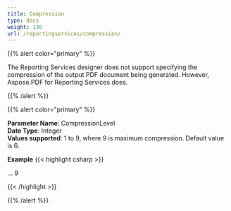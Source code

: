 ```yaml
---
title: Compression
type: docs
weight: 130
url: /reportingservices/compression/
---
```


{{% alert color="primary" %}} 

The Reporting Services designer does not support specifying the compression of the output PDF document being generated. However, Aspose.PDF for Reporting Services does. 

{{% /alert %}} 

{{% alert color="primary" %}} 

**Parameter Name**: CompressionLevel   
**Date Type**: Integer   
**Values supported**: 1 to 9, where 9 is maximum compression. Default value is 6.   

**Example**
{{< highlight csharp >}}

 <Render>
...
<Extension Name="APPDF" Type=" Aspose.PDF.ReportingServices.Renderer, Aspose.PDF.ReportingServices">
<Configuration>
<CompressionLevel>9</CompressionLevel>
</Configuration>
</Extension>
</Render>

{{< /highlight >}}

{{% /alert %}} 